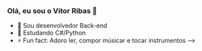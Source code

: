 ### Olá, eu sou o Vitor Ribas 👋

- 🔭 Sou desenvolvedor Back-end
- 🌱 Estudando C#/Python
- ⚡ Fun fact: Adoro ler, compor músicar e tocar instrumentos
-->
